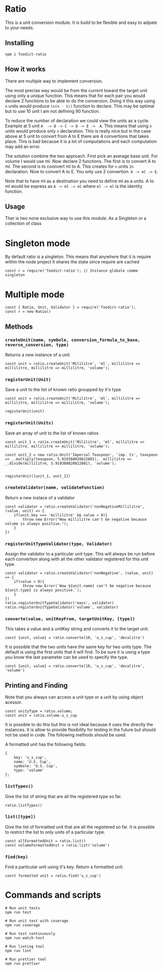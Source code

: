 # Ratio

This is a unit conversion module.  It is build to be flexible and easy to adpate to your needs.


## Installing

```
npm i foodict-ratio
```

## How it works
There are multiple way to implement conversion.

The most precise way would be from the current toward the target unit using only a unique function.  This means that for each pair you would declare 2 functions to be able to do the conversion.
Doing it this way using `n` units would produce `(n(n - 1))` function to declare.  This may be optimal but to use 10 unit I am not defining 90 function.

To reduce the number of declaration we could view the units as a cycle.  Example at 5 unit `A  -> B -> C -> D -> E ->  A`.  This means that using `n` units would produce only `n` declaration.  This is really nice but in the case above at 5 unit to convert from A to E there are 4 convertions that takes place. This is bad because it is a lot of computations and each computation may add an error.

The solution combine the two approach.  First pick an average base unit.  For volume I would use ml. Now declare 2 functions. The first is to convert A to ml.  The second is to coonvert ml to A.  This creates for `n` units `2n` declaration.
Now to convert A to E.  You only use 2 convertion.  `A -> ml -> E`.

Note that to have ml as a destination you need to define ml as a units. A to ml would be express as `A -> ml -> ml`  where `ml -> ml` is the identity function.

## Usage

Ther is two none exclusive way to use this module.  As a Singleton or a collection of class


# Singleton mode
By default ratio is a singleton.  This means that anywhere that it is require within the node project it shares the state since require are cached


```
const r = require('foodict-ratio'); // Instance globale comme singleton
```


# Multiple mode
```
const { Ratio, Unit, Validator } = require('foodict-ratio');
const r = new Ratio()
```

## Methods

### `createUnit(name, symbole, conversion_formula_to_base, reverse_conversion, type)`
Returns a new instance of a unit

```
const unit = ratio.createUnit('Mililitre', 'ml', millilitre => millilitre, millilitre => millilitre, 'volume');
```

### `registerUnit(Unit)`
Save a unit to the list of known ratio groupped by it's type
```
const unit = ratio.createUnit('Mililitre', 'ml', millilitre => millilitre, millilitre => millilitre, 'volume');

registerUnit(unit)
```
### `registerUnit(Units)`
Save an array of unit to the list of known ratios

```
const unit_1 = ratio.createUnit('Mililitre', 'ml', millilitre => millilitre, millilitre => millilitre, 'volume');

const unit_2 = new ratio.Unit('Imperial Teaspoon', 'imp. ts', teaspoon => _.multiply(teaspoon, 5.919388020822801),  millilitre => _.divide(millilitre, 5.919388020822801), 'volume');


registerUnit([unit_1, unit_2])
```


### `createValidator(name, validateFunction)`
Return a new instace of a validator

```
const validator = ratio.createValidator('nonNegativeMillilitre', (value, unit) => {
    if(unit.key === 'millilitre' && value < 0){
        throw new Error("Wow millilitre can't be negative because volume is always positive.");
    }
})
```

### `registerUnitTypeValidator(type, Validator)`
Assign the validator to a particular unit type.  This will always be run before each convertion along with all the other validator registered for this unit type.
```
const validator = ratio.createValidator('nonNegative', (value, unit) => {
    if(value < 0){
        throw new Error(`Wow ${unit.name} can't be negative because ${unit.type} is always positive.`);
    }
})
ratio.registerUnitTypeValidator('mass', validator)
ratio.registerUnitTypeValidator('volume', validator)
```


### `converte(value, unitKeyFrom, targetUnitKey, [type])`
This takes a value and a unitKey string and converts it to the target unit.
```
const {unit, value} = ratio.converte(10, 'u_s_cup', 'decalitre')
```
It is possible that the two units have the same key for two units type.  The default is using the first units that it will find.  To be sure it is using a type you know the last parameter can be used to specify the type.
```
const {unit, value} = ratio.converte(10, 'u_s_cup', 'decalitre', 'volume')
```

## Printing and Finding
Note that you always can access a unit type or a unit by using object acessor.
```
const unityType = ratio.volume;
const unit = ratio.volume.u_s_cup
```
It is possible to do this but this is not ideal because it uses the directly the instances.  It is allow to provide flexibility for testing in the future but should not be used in code.  The following methods should be used.


A formatted unit has the following fields:
```
{
    key: 'u_s_cup',
    name: 'U.S. Cup',
    symbole: 'U.S. Cup',
    type: 'volume'
};
```

### `listTypes()`
Give the list of string that are all the registered type so far.
```
ratio.listTypes()
```

### `list([type])`
Give the list of formatted unit that are all the registered so far.  It is possible to restrict the list to only units of a particular type.
```
const allFormattedUnit = ratio.list()
const volumeFormattedUnit = ratio.list('volume')
```
### `find(key)`
Find a particular unit using it's key.  Return a formatted unit.
```
const formatted unit = ratio.find('u_s_cup')
```
# Commands and scripts


```
# Run unit tests
npm run test

# Run unit test with coverage
npm run coverage

# Run test continuously
npm run watch-test

# Run linting tool
npm run lint

# Run prettier tool
npm run prettier
```

